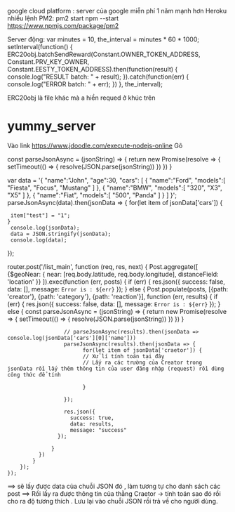 google cloud platform : server của google miễn phí 1 năm mạnh hơn Heroku nhiều
lệnh PM2:   pm2 start npm --start
https://www.npmjs.com/package/pm2

Server động:
 var minutes = 10,
 the_interval = minutes * 60 * 1000;
 setInterval(function() {
     ERC20obj.batchSendReward(Constant.OWNER_TOKEN_ADDRESS,
         Constant.PRV_KEY_OWNER,
         Constant.EESTY_TOKEN_ADDRESS).then(function(result) {
         console.log("RESULT batch: " + result);
     }).catch(function(err) {
         console.log("ERROR batch: " + err);
     })
 }, the_interval);

ERC20obj là file khác mà a hiền requed ở khúc trên

# yummy_server
Vào link https://www.jdoodle.com/execute-nodejs-online
Gõ 

const parseJsonAsync = (jsonString) => {
  return new Promise(resolve => {
    setTimeout(() => {
      resolve(JSON.parse(jsonString))
    })
  })
}

var data = '{ "name":"John", "age":30, "cars": [  { "name":"Ford", "models":[ "Fiesta", "Focus", "Mustang" ] }, { "name":"BMW", "models":[ "320", "X3", "X5" ] },  { "name":"Fiat", "models":[ "500", "Panda" ] }  ] }';
parseJsonAsync(data).then(jsonData => {
    for(let item of jsonData['cars']) {
        
     item["test"] = "1";
    }
     console.log(jsonData);
     data = JSON.stringify(jsonData);
     console.log(data);
});
   

router.post('/list_main', function (req, res, next) {
    Post.aggregate([
        {$geoNear: {
            near: [req.body.latitude, req.body.longitude],
            distanceField: 'location'
        }}
        ]).exec(function (err, posts) {
            if (err) {
                res.json({
                    success: false,
                    data: [],
                    message: `Error is : ${err}`
                });
            } else {
                Post.populate(posts, [{path: 'creator'}, {path: 'category'}, {path: 'reaction'}], function (err, results) {
                    if (err) {
                        res.json({
                            success: false,
                            data: [],
                            message: `Error is : ${err}`
                        });
                    } else {
                        const parseJsonAsync = (jsonString) => {
                          return new Promise(resolve => {
                            setTimeout(() => {
                              resolve(JSON.parse(jsonString))
                          })
                        })
                      }

                      // parseJsonAsync(results).then(jsonData => console.log(jsonData['cars'][0]['name']))
                      parseJsonAsync(results).then(jsonData => {
                            for(let item of jsonData['craetor']) {
                            // Xử lí tính toán tại đây
                            // Lấy ra các trường của Creator trong jsonData rồi lấy thêm thông tin của user đăng nhập (request) rồi dùng công thức để tính
                            
                            }

                      });

                      res.json({
                        success: true,
                        data: results,
                        message: "success"
                    });

                  }
              })
            }
        });
    });

==> sẽ lấy được data của chuỗi JSON đó , làm tương tự cho danh sách các post
==> Rồi lấy ra được thông tin của thằng Craetor -> tính toán sao đó rồi cho ra độ tương thích . Lưu lại vào chuỗi JSON rồi trả về cho người dùng.
